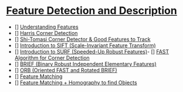 # [Feature Detection and Description](https://docs.opencv.org/3.0-beta/doc/py_tutorials/py_feature2d/py_table_of_contents_feature2d/py_table_of_contents_feature2d.html)
- [] [Understanding Features](https://docs.opencv.org/3.0-beta/doc/py_tutorials/py_feature2d/py_table_of_contents_feature2d/../py_features_meaning/py_features_meaning.html)
- [] [Harris Corner Detection](https://docs.opencv.org/3.0-beta/doc/py_tutorials/py_feature2d/py_table_of_contents_feature2d/../py_features_harris/py_features_harris.html)
- [] [Shi-Tomasi Corner Detector & Good Features to Track](https://docs.opencv.org/3.0-beta/doc/py_tutorials/py_feature2d/py_table_of_contents_feature2d/../py_shi_tomasi/py_shi_tomasi.html)
- [] [Introduction to SIFT (Scale-Invariant Feature Transform)](https://docs.opencv.org/3.0-beta/doc/py_tutorials/py_feature2d/py_table_of_contents_feature2d/../py_sift_intro/py_sift_intro.html)
- [] [Introduction to SURF (Speeded-Up Robust Features)](https://docs.opencv.org/3.0-beta/doc/py_tutorials/py_feature2d/py_table_of_contents_feature2d/../py_surf_intro/py_surf_intro.html)- [] [FAST Algorithm for Corner Detection](https://docs.opencv.org/3.0-beta/doc/py_tutorials/py_feature2d/py_table_of_contents_feature2d/../py_fast/py_fast.html)
- [] [BRIEF (Binary Robust Independent Elementary Features)](https://docs.opencv.org/3.0-beta/doc/py_tutorials/py_feature2d/py_table_of_contents_feature2d/../py_brief/py_brief.html)
- [] [ORB (Oriented FAST and Rotated BRIEF)](https://docs.opencv.org/3.0-beta/doc/py_tutorials/py_feature2d/py_table_of_contents_feature2d/../py_orb/py_orb.html)
- [] [Feature Matching](https://docs.opencv.org/3.0-beta/doc/py_tutorials/py_feature2d/py_table_of_contents_feature2d/../py_matcher/py_matcher.html)
- [] [Feature Matching + Homography to find Objects](https://docs.opencv.org/3.0-beta/doc/py_tutorials/py_feature2d/py_table_of_contents_feature2d/../py_feature_homography/py_feature_homography.html)